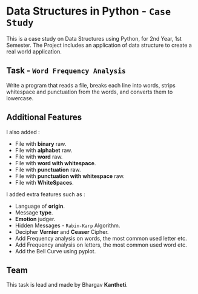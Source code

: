 # Data Structures in Python - `Case Study`

This is a case study on Data Structures using Python, for 2nd Year, 1st Semester.
The Project includes an application of data structure to create a real world application.


## Task - `Word Frequency Analysis`

Write a program that reads a file, breaks each line into words, strips whitespace and punctuation from the words, and converts them to lowercase.


## Additional Features

I also added :

- File with __binary__ raw.
- File with __alphabet__ raw.
- File with __word__ raw.
- File with __word with whitespace__.
- File with __punctuation__ raw.
- File with __punctuation with whitespace__ raw.
- File with __WhiteSpaces__.


I added extra features such as :

- Language of __origin__.
- Message __type__.
- __Emotion__ judger.
- Hidden Messages - `Rabin-Karp` Algorithm.
- Decipher __Vernier__ and __Ceaser__ Cipher.
- Add Frequency analysis on words, the most common used letter etc.
- Add Frequency analysis on letters, the most common used word etc.
- Add the Bell Curve using pyplot.

## Team

This task is lead and made by Bhargav __Kantheti__.
